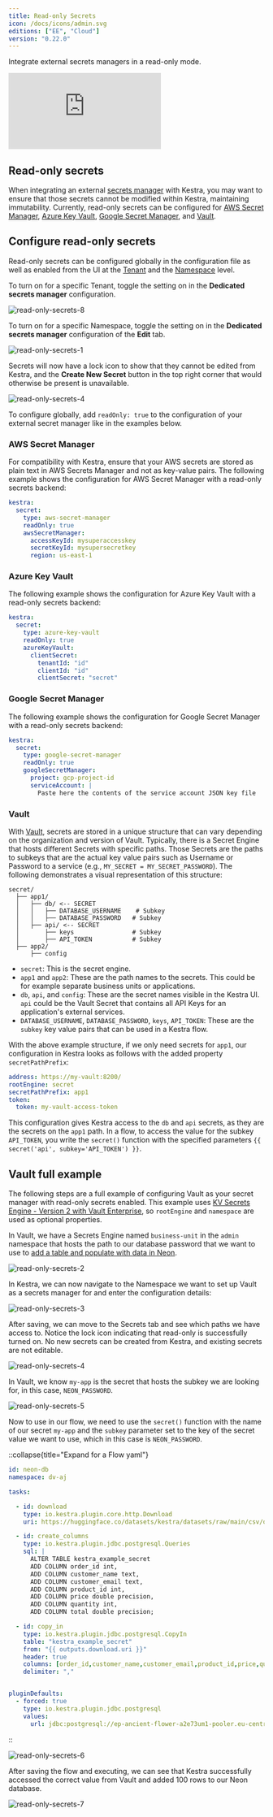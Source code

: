```yaml
---
title: Read-only Secrets
icon: /docs/icons/admin.svg
editions: ["EE", "Cloud"]
version: "0.22.0"
---
```


Integrate external secrets managers in a read-only mode.

<div class="video-container">
    <iframe src="https://www.youtube.com/embed/uxFyE1nsMlU?si=X3nUxXwfAu4jCElc" title="YouTube video player" frameborder="0" allow="accelerometer; autoplay; clipboard-write; encrypted-media; gyroscope; picture-in-picture; web-share" referrerpolicy="strict-origin-when-cross-origin" allowfullscreen></iframe>
</div>

## Read-only secrets

When integrating an external [secrets manager](secrets-manager.md) with Kestra, you may want to ensure that those secrets cannot be modified within Kestra, maintaining immutability.
Currently, read-only secrets can be configured for [AWS Secret Manager](secrets-manager.md#aws-secret-manager-configuration), [Azure Key Vault](secrets-manager.md#azure-key-vault-configuration), [Google Secret Manager](secrets-manager.md#google-secret-manager-configuration), and [Vault](secrets-manager.md#vault-configuration).

## Configure read-only secrets

Read-only secrets can be configured globally in the configuration file as well as enabled from the UI at the [Tenant](tenants.md) and the [Namespace](../../04.workflow-components/02.namespace.md) level.

To turn on for a specific Tenant, toggle the setting on in the **Dedicated secrets manager** configuration.

![read-only-secrets-8](/docs/enterprise/read-only-secrets-8.png)

To turn on for a specific Namespace, toggle the setting on in the **Dedicated secrets manager** configuration of the **Edit** tab.

![read-only-secrets-1](/docs/enterprise/read-only-secrets-1.png)

Secrets will now have a lock icon to show that they cannot be edited from Kestra, and the **Create New Secret** button in the top right corner that would otherwise be present is unavailable.

![read-only-secrets-4](/docs/enterprise/read-only-secrets-4.png)

To configure globally, add `readOnly: true` to the configuration of your external secret manager like in the examples below.

### AWS Secret Manager

For compatibility with Kestra, ensure that your AWS secrets are stored as plain text in AWS Secrets Manager and not as key-value pairs. The following example shows the configuration for AWS Secret Manager with a read-only secrets backend:

```yaml
kestra:
  secret:
    type: aws-secret-manager
    readOnly: true
    awsSecretManager:
      accessKeyId: mysuperaccesskey
      secretKeyId: mysupersecretkey
      region: us-east-1
```

### Azure Key Vault

The following example shows the configuration for Azure Key Vault with a read-only secrets backend:

```yaml
kestra:
  secret:
    type: azure-key-vault
    readOnly: true
    azureKeyVault:
      clientSecret:
        tenantId: "id"
        clientId: "id"
        clientSecret: "secret"
```

### Google Secret Manager

The following example shows the configuration for Google Secret Manager with a read-only secrets backend:

```yaml
kestra:
  secret:
    type: google-secret-manager
    readOnly: true
    googleSecretManager:
      project: gcp-project-id
      serviceAccount: |
        Paste here the contents of the service account JSON key file
```

### Vault

With [Vault](./secrets-manager.md#vault-configuration), secrets are stored in a unique structure that can vary depending on the organization and version of Vault. Typically, there is a Secret Engine that hosts different Secrets with specific paths. Those Secrets are the paths to subkeys that are the actual key value pairs such as Username or Password to a service (e.g., `MY_SECRET = MY_SECRET_PASSWORD`). The following demonstrates a visual representation of this structure:

```
secret/
  ├── app1/
  │   ├── db/ <-- SECRET
  │   │   ├── DATABASE_USERNAME    # Subkey
  │   │   ├── DATABASE_PASSWORD   # Subkey
  │   ├── api/ <-- SECRET
  │       ├── keys                # Subkey
  │       ├── API_TOKEN           # Subkey
  ├── app2/
      ├── config
```

- `secret`: This is the secret engine.
- `app1` and `app2`: These are the path names to the secrets. This could be for example separate business units or applications.
- `db`, `api`, and `config`: These are the secret names visible in the Kestra UI. `api` could be the Vault Secret that contains all API Keys for an application's external services.
- `DATABASE_USERNAME`, `DATABASE_PASSWORD`, `keys`, `API_TOKEN`: These are the `subkey` key value pairs that can be used in a Kestra flow.

With the above example structure, if we only need secrets for `app1`, our configuration in Kestra looks as follows with the added property `secretPathPrefix`:

```yaml
address: https://my-vault:8200/
rootEngine: secret
secretPathPrefix: app1
token:
  token: my-vault-access-token
```

This configuration gives Kestra access to the `db` and `api` secrets, as they are the secrets on the `app1` path. In a flow, to access the value for the subkey `API_TOKEN`, you write the `secret()` function with the specified parameters `{{ secret('api', subkey='API_TOKEN') }}`.

## Vault full example

The following steps are a full example of configuring Vault as your secret manager with read-only secrets enabled. This example uses [KV Secrets Engine - Version 2 with Vault Enterprise](./secrets-manager.md#kv-secrets-engine---version-2), so `rootEngine` and `namespace` are used as optional properties.

In Vault, we have a Secrets Engine named `business-unit` in the `admin` namespace that hosts the path to our database password that we want to use to [add a table and populate with data in Neon](../../15.how-to-guides/neon.md).

![read-only-secrets-2](/docs/enterprise/read-only-secrets-2.png)

In Kestra, we can now navigate to the Namespace we want to set up Vault as a secrets manager for and enter the configuration details:

![read-only-secrets-3](/docs/enterprise/read-only-secrets-3.png)

After saving, we can move to the Secrets tab and see which paths we have access to. Notice the lock icon indicating that read-only is successfully turned on. No new secrets can be created from Kestra, and existing secrets are not editable.

![read-only-secrets-4](/docs/enterprise/read-only-secrets-4.png)

In Vault, we know `my-app` is the secret that hosts the subkey we are looking for, in this case, `NEON_PASSWORD`.

![read-only-secrets-5](/docs/enterprise/read-only-secrets-5.png)

Now to use in our flow, we need to use the `secret()` function with the name of our secret `my-app` and the `subkey` parameter set to the key of the secret value we want to use, which in this case is `NEON_PASSWORD`.

::collapse{title="Expand for a Flow yaml"}
```yaml
id: neon-db
namespace: dv-aj

tasks:

  - id: download
    type: io.kestra.plugin.core.http.Download
    uri: https://huggingface.co/datasets/kestra/datasets/raw/main/csv/orders.csv

  - id: create_columns
    type: io.kestra.plugin.jdbc.postgresql.Queries
    sql: |
      ALTER TABLE kestra_example_secret
      ADD COLUMN order_id int,
      ADD COLUMN customer_name text,
      ADD COLUMN customer_email text,
      ADD COLUMN product_id int,
      ADD COLUMN price double precision,
      ADD COLUMN quantity int,
      ADD COLUMN total double precision;

  - id: copy_in
    type: io.kestra.plugin.jdbc.postgresql.CopyIn
    table: "kestra_example_secret"
    from: "{{ outputs.download.uri }}"
    header: true
    columns: [order_id,customer_name,customer_email,product_id,price,quantity,total]
    delimiter: ","


pluginDefaults:
  - forced: true
    type: io.kestra.plugin.jdbc.postgresql
    values:
      url: jdbc:postgresql://ep-ancient-flower-a2e73um1-pooler.eu-central-1.aws.neon.tech/neondb?user=neondb_owner&password={{secret('my-app', subkey='NEON_PASSWORD')}}
```
::

![read-only-secrets-6](/docs/enterprise/read-only-secrets-6.png)

After saving the flow and executing, we can see that Kestra successfully accessed the correct value from Vault and added 100 rows to our Neon database.

![read-only-secrets-7](/docs/enterprise/read-only-secrets-7.png)
